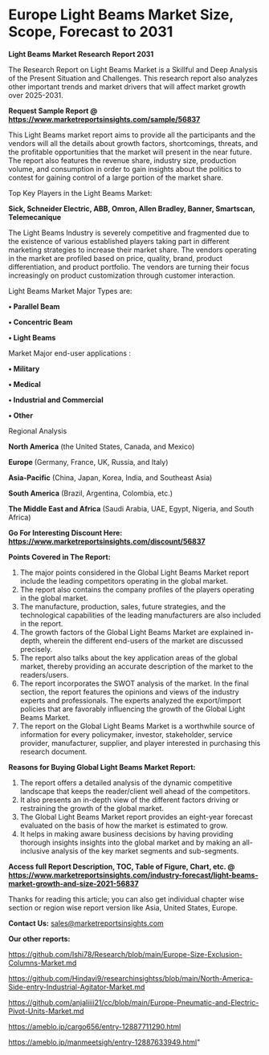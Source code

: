 # Europe Light Beams Market Size, Scope, Forecast to 2031

<strong>Light Beams Market Research Report 2031</strong>

The Research Report on Light Beams Market is a Skillful and Deep Analysis of the Present Situation and Challenges. This research report also analyzes other important trends and market drivers that will affect market growth over 2025-2031.

<strong>Request Sample Report @ <a href=https://www.marketreportsinsights.com/sample/56837>https://www.marketreportsinsights.com/sample/56837</a></strong>

This Light Beams market report aims to provide all the participants and the vendors will all the details about growth factors, shortcomings, threats, and the profitable opportunities that the market will present in the near future. The report also features the revenue share, industry size, production volume, and consumption in order to gain insights about the politics to contest for gaining control of a large portion of the market share.

Top Key Players in the Light Beams Market:

<strong>Sick, Schneider Electric, ABB, Omron, Allen Bradley, Banner, Smartscan, Telemecanique</strong>

The Light Beams Industry is severely competitive and fragmented due to the existence of various established players taking part in different marketing strategies to increase their market share. The vendors operating in the market are profiled based on price, quality, brand, product differentiation, and product portfolio. The vendors are turning their focus increasingly on product customization through customer interaction.

Light Beams Market Major Types are:

<strong>• Parallel Beam

• Concentric Beam

• Light Beams</strong>

Market Major end-user applications :

<strong>• Military

• Medical

• Industrial and Commercial

• Other</strong>

Regional Analysis

</u><strong><b>North America</b></strong> (the United States, Canada, and Mexico)

<strong><b>Europe </b></strong>(Germany, France, UK, Russia, and Italy)

<strong><b>Asia-Pacific</b></strong> (China, Japan, Korea, India, and Southeast Asia)

<strong><b>South America</b></strong> (Brazil, Argentina, Colombia, etc.)

<strong><b>The Middle East and Africa</b></strong> (Saudi Arabia, UAE, Egypt, Nigeria, and South Africa)

<strong>Go For Interesting Discount Here: <a href=https://www.marketreportsinsights.com/discount/56837>https://www.marketreportsinsights.com/discount/56837</a></strong>

<strong>Points Covered in The Report:</strong>
<ol>
  <li>The major points considered in the Global Light Beams Market report include the leading competitors operating in the global market.</li>
  <li>The report also contains the company profiles of the players operating in the global market.</li>
  <li>The manufacture, production, sales, future strategies, and the technological capabilities of the leading manufacturers are also included in the report.</li>
  <li>The growth factors of the Global Light Beams Market are explained in-depth, wherein the different end-users of the market are discussed precisely.</li>
  <li>The report also talks about the key application areas of the global market, thereby providing an accurate description of the market to the readers/users.</li>
  <li>The report incorporates the SWOT analysis of the market. In the final section, the report features the opinions and views of the industry experts and professionals. The experts analyzed the export/import policies that are favorably influencing the growth of the Global Light Beams Market.</li>
  <li>The report on the Global Light Beams Market is a worthwhile source of information for every policymaker, investor, stakeholder, service provider, manufacturer, supplier, and player interested in purchasing this research document.</li>
</ol>
<strong>Reasons for Buying Global Light Beams Market Report:</strong>

<ol>
  <li>The report offers a detailed analysis of the dynamic competitive landscape that keeps the reader/client well ahead of the competitors.</li>
  <li>It also presents an in-depth view of the different factors driving or restraining the growth of the global market.</li>
  <li>The Global Light Beams Market report provides an eight-year forecast evaluated on the basis of how the market is estimated to grow.</li>
  <li>It helps in making aware business decisions by having providing thorough insights insights into the global market and by making an all-inclusive analysis of the key market segments and sub-segments.</li>
</ol>
<strong>Access full Report Description, TOC, Table of Figure, Chart, etc. @ <a href=https://www.marketreportsinsights.com/industry-forecast/light-beams-market-growth-and-size-2021-56837>https://www.marketreportsinsights.com/industry-forecast/light-beams-market-growth-and-size-2021-56837</a></strong>


Thanks for reading this article; you can also get individual chapter wise section or region wise report version like Asia, United States, Europe.

<strong>Contact Us:</strong>
sales@marketreportsinsights.com

<strong>Our other reports:</strong>

<a href=https://github.com/Ishi78/Research/blob/main/Europe-Size-Exclusion-Columns-Market.md>https://github.com/Ishi78/Research/blob/main/Europe-Size-Exclusion-Columns-Market.md</a>

<a href=https://github.com/Hindavi9/researchinsightss/blob/main/North-America-Side-entry-Industrial-Agitator-Market.md>https://github.com/Hindavi9/researchinsightss/blob/main/North-America-Side-entry-Industrial-Agitator-Market.md</a>

<a href=https://github.com/anjaliiii21/cc/blob/main/Europe-Pneumatic-and-Electric-Pivot-Units-Market.md>https://github.com/anjaliiii21/cc/blob/main/Europe-Pneumatic-and-Electric-Pivot-Units-Market.md</a>

<a href=https://ameblo.jp/cargo656/entry-12887711290.html>https://ameblo.jp/cargo656/entry-12887711290.html</a>

<a href=https://ameblo.jp/manmeetsigh/entry-12887633949.html>https://ameblo.jp/manmeetsigh/entry-12887633949.html</a>"
